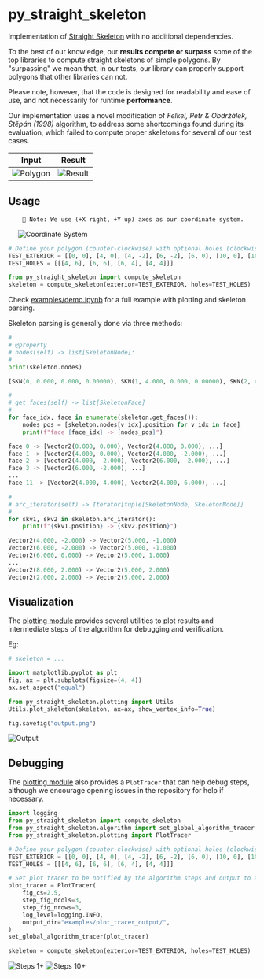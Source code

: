 # py_straight_skeleton

Implementation of [Straight Skeleton](https://en.wikipedia.org/wiki/Straight_skeleton) with no additional dependencies.

To the best of our knowledge, our **results compete or surpass** some of the top libraries to compute straight skeletons
of simple polygons. By "surpassing" we mean that, in our tests, our library can properly support polygons that other
libraries can not.

Please note, however, that the code is designed for readability and ease of use, and not necessarily for
runtime **performance**.

Our implementation uses a novel modification of _Felkel, Petr & Obdržálek, Štěpán (1998)_ algorithm, to address some shortcomings found during its evaluation, which failed to compute proper skeletons for several of our test cases.

Input | Result
:---------------------------------------:|:---------------------------------------:
![Polygon](docs/images/fig2_polygon.png) | ![Result](docs/images/fig3_results.png)

## Usage

```text
    📝 Note: We use (+X right, +Y up) axes as our coordinate system.
```

&nbsp;&nbsp;&nbsp;&nbsp; ![Coordinate System](docs/images/fig1_coordinate_system.png)

```python
# Define your polygon (counter-clockwise) with optional holes (clockwise).
TEST_EXTERIOR = [[0, 0], [4, 0], [4, -2], [6, -2], [6, 0], [10, 0], [10, 10], [0, 10]]
TEST_HOLES = [[[4, 6], [6, 6], [6, 4], [4, 4]]]

from py_straight_skeleton import compute_skeleton
skeleton = compute_skeleton(exterior=TEST_EXTERIOR, holes=TEST_HOLES)
```

Check [examples/demo.ipynb](examples/demo.ipynb) for a full example with plotting and skeleton parsing.

Skeleton parsing is generally done via three methods:

```python
# 
# @property
# nodes(self) -> list[SkeletonNode]:
# 
print(skeleton.nodes)

[SKN(0, 0.000, 0.000, 0.00000), SKN(1, 4.000, 0.000, 0.00000), SKN(2, 4.000, -2.000, 0.00000), SKN(3, 6.000, -2.000, 0.00000), SKN(4, 6.000, 0.000, 0.00000), SKN(5, 10.000, 0.000, 0.00000), SKN(6, 10.000, 10.000, 0.00000), SKN(7, 0.000, 10.000, 0.00000), SKN(8, 4.000, 6.000, 0.00000), SKN(9, 6.000, 6.000, 0.00000), SKN(10, 6.000, 4.000, 0.00000), SKN(11, 4.000, 4.000, 0.00000), SKN(12, 5.000, -1.000, 1.00000), SKN(13, 5.000, 1.000, 1.00000), SKN(14, 2.000, 8.000, 2.00000), SKN(15, 8.000, 8.000, 2.00000), SKN(16, 8.000, 2.000, 2.00000), SKN(17, 2.000, 2.000, 2.00000), SKN(18, 5.000, 2.000, 2.00000)]

# 
# get_faces(self) -> list[SkeletonFace]
# 
for face_idx, face in enumerate(skeleton.get_faces()):
    nodes_pos = [skeleton.nodes[v_idx].position for v_idx in face]
    print(f"face {face_idx} -> {nodes_pos}")

face 0 -> [Vector2(0.000, 0.000), Vector2(4.000, 0.000), ...]
face 1 -> [Vector2(4.000, 0.000), Vector2(4.000, -2.000), ...]
face 2 -> [Vector2(4.000, -2.000), Vector2(6.000, -2.000), ...]
face 3 -> [Vector2(6.000, -2.000), ...]
...
face 11 -> [Vector2(4.000, 4.000), Vector2(4.000, 6.000), ...]

# 
# arc_iterator(self) -> Iterator[tuple[SkeletonNode, SkeletonNode]]
# 
for skv1, skv2 in skeleton.arc_iterator():
    print(f"{skv1.position} -> {skv2.position}")

Vector2(4.000, -2.000) -> Vector2(5.000, -1.000)
Vector2(6.000, -2.000) -> Vector2(5.000, -1.000)
Vector2(6.000, 0.000) -> Vector2(5.000, 1.000)
...
Vector2(8.000, 2.000) -> Vector2(5.000, 2.000)
Vector2(2.000, 2.000) -> Vector2(5.000, 2.000)
```

## Visualization

The [plotting module](src/py_straight_skeleton/plotting.py) provides several utilities to plot results and intermediate
steps of the algorithm for debugging and verification.

Eg:

```python
# skeleton = ...

import matplotlib.pyplot as plt
fig, ax = plt.subplots(figsize=(4, 4))
ax.set_aspect("equal")

from py_straight_skeleton.plotting import Utils
Utils.plot_skeleton(skeleton, ax=ax, show_vertex_info=True)

fig.savefig("output.png")
```

![Output](docs/images/fig5_output.png)

## Debugging

The [plotting module](src/py_straight_skeleton/plotting.py) also provides a `PlotTracer` that can help debug steps,
although we encourage opening issues in the repository for help if necessary.

```python
import logging
from py_straight_skeleton import compute_skeleton
from py_straight_skeleton.algorithm import set_global_algorithm_tracer
from py_straight_skeleton.plotting import PlotTracer

# Define your polygon (counter-clockwise) with optional holes (clockwise).
TEST_EXTERIOR = [[0, 0], [4, 0], [4, -2], [6, -2], [6, 0], [10, 0], [10, 10], [0, 10]]
TEST_HOLES = [[[4, 6], [6, 6], [6, 4], [4, 4]]]

# Set plot tracer to be notified by the algorithm steps and output to a folder.
plot_tracer = PlotTracer(
    fig_cs=2.5, 
    step_fig_ncols=3, 
    step_fig_nrows=3, 
    log_level=logging.INFO, 
    output_dir="examples/plot_tracer_output/",
)
set_global_algorithm_tracer(plot_tracer)

skeleton = compute_skeleton(exterior=TEST_EXTERIOR, holes=TEST_HOLES)
```

![Steps 1+](examples/plot_tracer_output/skel_plot_step_1.png)
![Steps 10+](examples/plot_tracer_output/skel_plot_step_10.png)
